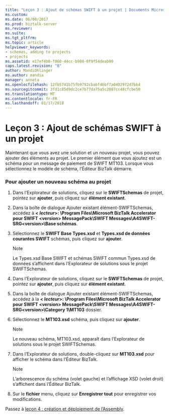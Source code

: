 ```yaml
---
title: "Leçon 3 : Ajout de schémas SWIFT à un projet | Documents Microsoft"
ms.custom: 
ms.date: 06/08/2017
ms.prod: biztalk-server
ms.reviewer: 
ms.suite: 
ms.tgt_pltfrm: 
ms.topic: article
helpviewer_keywords:
- schemas, adding to projects
- projects
ms.assetid: e17ef4b8-f060-44cc-b988-0f9f54deab90
caps.latest.revision: "8"
author: MandiOhlinger
ms.author: mandia
manager: anneta
ms.openlocfilehash: 12fb5741b75fb9792cbabf46bf7a0402972d7bb4
ms.sourcegitcommit: 3fd1c85d9dc2ce7b77da75a5c2087cc48cfcbe50
ms.translationtype: MT
ms.contentlocale: fr-FR
ms.lasthandoff: 01/17/2018
---
```

# <a name="lesson-3-adding-swift-schemas-to-a-project"></a>Leçon 3 : Ajout de schémas SWIFT à un projet
Maintenant que vous avez une solution et un nouveau projet, vous pouvez ajouter des éléments au projet. Le premier élément que vous ajoutez est un schéma pour un message de paiement de SWIFT MT103. Lorsque vous sélectionnez le modèle de schéma, l’Éditeur BizTalk démarre.  
  
### <a name="to-add-a-new-schema-to-the-project"></a>Pour ajouter un nouveau schéma au projet  
  
1.  Dans l’Explorateur de solutions, cliquez sur le **SWIFTSchemas** de projet, pointez sur **ajouter**, puis cliquez sur **élément existant**.  
  
2.  Dans la boîte de dialogue Ajouter existant élément-SWIFTSchemas, accédez à  **\< *lecteur*\>: \Program Files\Microsoft BizTalk Accelerator pour SWIFT \<version\> MessagePack\SWIFT Messages\A4SWIFT-SRG\<version\>\Base schémas**.  
  
3.  Sélectionnez le **SWIFT Base Types.xsd** et **Types.xsd de données courantes SWIFT** schémas, puis cliquez sur **ajouter**.  
  
    > [!NOTE]
    >  Le Types.xsd Base SWIFT et schémas SWIFT commun Types.xsd de données s’affichent dans l’Explorateur de solutions sous le projet SWIFTSchemas.  
  
4.  Dans l’Explorateur de solutions, cliquez sur le **SWIFTSchemas** de projet, pointez sur **ajouter**, puis cliquez sur **élément existant**.  
  
5.  Dans la boîte de dialogue Ajouter existant élément-SWIFTSchemas, accédez à la  **\< *lecteur*\>: \Program Files\Microsoft BizTalk Accelerator pour SWIFT \<version\> MessagePack\SWIFT Messages\A4SWIFT-SRG\<version\>\Category 1\MT103** dossier.  
  
6.  Sélectionnez le **MT103.xsd** schéma, puis cliquez sur **ajouter**.  
  
    > [!NOTE]
    >  Le nouveau schéma, MT103.xsd, apparaît dans l’Explorateur de solutions sous le projet SWIFTSchemas.  
  
7.  Dans l’Explorateur de solutions, double-cliquez sur **MT103.xsd** pour afficher le schéma dans l’Éditeur BizTalk.  
  
    > [!NOTE]
    >  L’arborescence du schéma (volet gauche) et l’affichage XSD (volet droit) s’affichent dans l’Éditeur BizTalk.  
  
8.  Sur le **fichier** menu, cliquez sur **Enregistrer tout** pour enregistrer vos modifications.  
  
 Passez à [leçon 4 : création et déploiement de l’Assembly](../../adapters-and-accelerators/accelerator-swift/lesson-4-building-and-deploying-the-assembly.md).